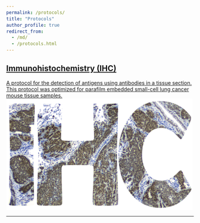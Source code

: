 ```yaml
---
permalink: /protocols/
title: "Protocols"
author_profile: true
redirect_from:
  - /md/
  - /protocols.html
---
```


<h2><a href="https://github.com/davidkastner" target="_blank">Immunohistochemistry (IHC)</a></h2>
<a href="https://github.com/davidkastner" target="_blank">
A protocol for the detection of antigens using antibodies in a tissue section. This protocol was optimized for parafilm embedded small-cell lung cancer mouse tissue samples.<br/>
<img src='/images/IHC.png' width='500' height='300'>
</a> 
<hr class="styled-hr" style="width:100%;">
